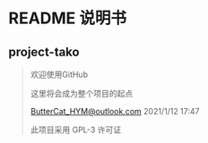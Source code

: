 # README 说明书
## project-tako

> 欢迎使用GitHub
>
> 这里将会成为整个项目的起点
>
> ButterCat_HYM@outlook.com 2021/1/12 17:47
>
> 此项目采用 GPL-3 许可证

